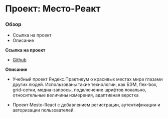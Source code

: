 # Проект: Место-Реакт

### Обзор
* Ссылка на проект
* Описание

**Ссылка на проект**

* [Github](https://morevtrue.github.io/react-mesto-auth/)

**Описание**

* Учебный проект Яндекс.Практикум о красивых местах мира глазами других людей. Использованы такие технологии, как БЭМ, flex-box, grid-сетки, медиа-запросы, подключение шрифтов локально, относительные величины измерения, адаптивная верстка

* Проект Mesto-React с добавлением регистрации, аутентификации и авторизации пользователей. 
